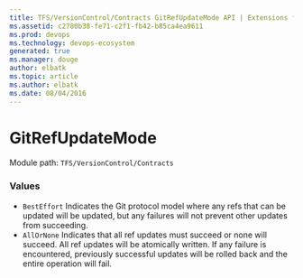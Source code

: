 ```yaml
---
title: TFS/VersionControl/Contracts GitRefUpdateMode API | Extensions for Azure DevOps Services
ms.assetid: c2780b38-fe71-c2f1-fb42-b85ca4ea9611
ms.prod: devops
ms.technology: devops-ecosystem
generated: true
ms.manager: douge
author: elbatk
ms.topic: article
ms.author: elbatk
ms.date: 08/04/2016
---
```


# GitRefUpdateMode

Module path: `TFS/VersionControl/Contracts`

### Values

* `BestEffort` Indicates the Git protocol model where any refs that can be updated will be updated, but any failures will not prevent other updates from succeeding.
* `AllOrNone` Indicates that all ref updates must succeed or none will succeed. All ref updates will be atomically written. If any failure is encountered, previously successful updates will be rolled back and the entire operation will fail.
